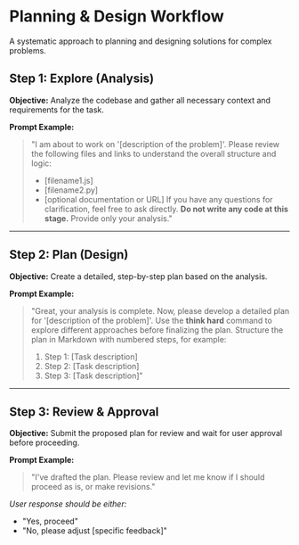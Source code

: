 # Planning & Design Workflow

A systematic approach to planning and designing solutions for complex problems.

## Step 1: Explore (Analysis)

**Objective:** Analyze the codebase and gather all necessary context and requirements for the task.

**Prompt Example:**

> "I am about to work on '\[description of the problem]'.
> Please review the following files and links to understand the overall structure and logic:
>
> * \[filename1.js]
> * \[filename2.py]
> * \[optional documentation or URL]
>   If you have any questions for clarification, feel free to ask directly.
>   **Do not write any code at this stage.** Provide only your analysis."

---

## Step 2: Plan (Design)

**Objective:** Create a detailed, step-by-step plan based on the analysis.

**Prompt Example:**

> "Great, your analysis is complete. Now, please develop a detailed plan for '\[description of the problem]'.
> Use the **think hard** command to explore different approaches before finalizing the plan.
> Structure the plan in Markdown with numbered steps, for example:
>
> 1. Step 1: \[Task description]
> 2. Step 2: \[Task description]
> 3. Step 3: \[Task description]"

---

## Step 3: Review & Approval

**Objective:** Submit the proposed plan for review and wait for user approval before proceeding.

**Prompt Example:**

> "I've drafted the plan. Please review and let me know if I should proceed as is, or make revisions."

*User response should be either:*

* "Yes, proceed"
* "No, please adjust \[specific feedback]"

